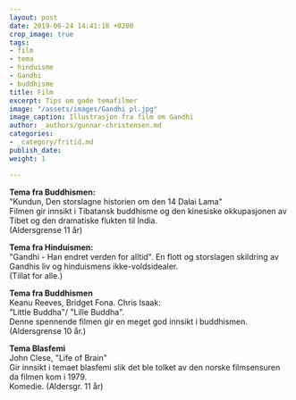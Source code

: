 ```yaml
---
layout: post
date: 2019-06-24 14:41:18 +0200
crop_image: true
tags:
- film
- tema
- hinduisme
- Gandhi
- buddhisme
title: Film
excerpt: Tips om gode temafilmer
image: "/assets/images/Gandhi pl.jpg"
image_caption: Illustrasjon fra film om Gandhi
author: _authors/gunnar-christensen.md
categories:
- _category/fritid.md
publish_date: 
weight: 1

---
```

**Tema fra Buddhismen:**  
"Kundun, Den storslagne historien om den 14 Dalai Lama"  
Filmen gir innsikt i Tibatansk buddhisme og den kinesiske okkupasjonen av Tibet og den dramatiske flukten til India.  
(Aldersgrense 11 år)

**Tema fra Hinduismen:**  
"Gandhi - Han endret verden for alltid". En flott og storslagen skildring av Gandhis liv og hinduismens ikke-voldsidealer.  
(Tillat for alle.)

**Tema fra Buddhismen**  
Keanu Reeves, Bridget Fona. Chris Isaak:  
"Little Buddha"/ "Lille Buddha".  
Denne spennende filmen gir en meget god innsikt i buddhismen.  (Aldersgrense 10 år.)

**Tema Blasfemi**  
John Clese, "Life of Brain"  
Gir innsikt i temaet blasfemi slik det ble tolket av den norske filmsensuren da filmen kom i 1979.  
Komedie. (Aldersgr. 11 år)
